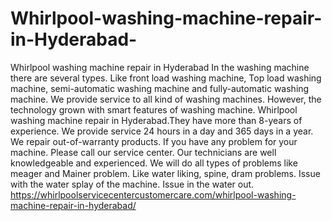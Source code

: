 # Whirlpool-washing-machine-repair-in-Hyderabad-
Whirlpool washing machine repair in Hyderabad In the washing machine there are several types. Like front load washing machine, Top load washing machine, semi-automatic washing machine and fully-automatic washing machine. We provide service to all kind of washing machines. However, the technology grown with smart features of washing machine. Whirlpool washing machine repair in Hyderabad.They have more than 8-years of experience. We provide service 24 hours in a day and 365 days in a year. We repair out-of-warranty products. If you have any problem for your machine. Please call our service center. Our technicians are well knowledgeable and experienced. We will do all types of problems like meager and Mainer problem. Like water liking, spine, dram problems. Issue with the water splay of the machine. Issue in the water out.   https://whirlpoolservicecentercustomercare.com/whirlpool-washing-machine-repair-in-hyderabad/

